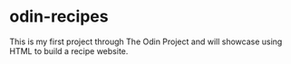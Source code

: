 # odin-recipes
This is my first project through The Odin Project and will showcase using HTML to build a recipe website.